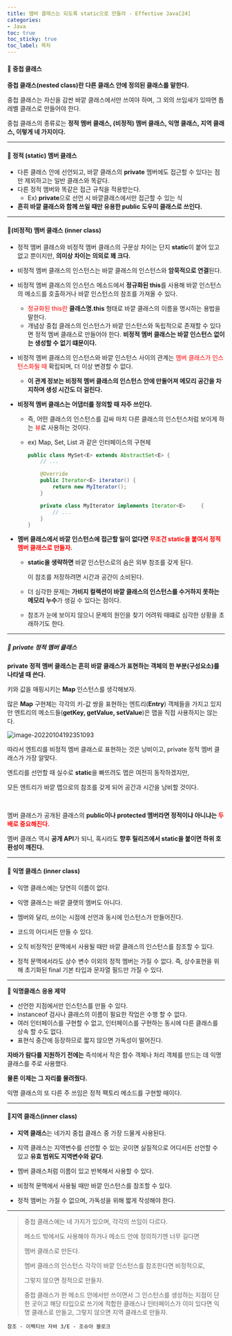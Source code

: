 ```yaml
---
title: 멤버 클래스는 되도록 static으로 만들라 - Effective Java[24]
categories:
- Java
toc: true
toc_sticky: true
toc_label: 목차
---
```




#### 🔗 중첩 클래스

**중첩 클래스(nested class)란 다른 클래스 안에 정의된 클래스를 말한다.**

중첩 클래스는 자신을 감싼 바깥 클래스에서만 쓰여야 하며, 그 외의 쓰임새가 있따면 톱레벨 클래스로 만들어야 한다. 

중첩 클래스의 종류로는 **정적 멤버 클래스, (비정적) 멤버 클래스, 익명 클래스, 지역 클래스, 이렇게 네 가지이다.**



<hr>



#### 🔗 정적 (static) 멤버 클래스

* 다른 클래스 안에 선언되고, 바깥 클래스의 **private** 멤버에도 접근할 수 있다는 점만 제외하고는 일반 클래스와 똑같다.
* 다른 정적 멤버와 똑같은 접근 규칙을 적용받는다. 
  * Ex) **private**으로 선언 시 바깥클래스에서만 접근할 수 있는 식
* **흔히 바깥 클래스와 함께 쓰일 때만 유용한 public 도우미 클래스로 쓰인다.**



<hr>



#### 🔗(비정적) 멤버 클래스 (inner class)

* 정적 멤버 클래스와 비정적 멤버 클래스의 구문상 차이는 단지 **static**이 붙어 있고 없고 뿐이지만, **의미상 차이는 의외로 꽤 크다.**

* 비정적 멤버 클래스의 인스턴스는 바깥 클래스의 인스턴스와 **암묵적으로 연결**된다. 

* 비정적 멤버 클래스의 인스턴스 메소드에서 **정규화된 this**를 사용해 바깥 인스턴스의 메소드를 호출하거나 바깥 인스턴스의 참조를 가져올 수 있다.

  * <span style="color:red;">정규화된 this란</span> **클래스명.this** 형태로 바깥 클래스의 이름을 명시하는 용법을 말한다.
  * 개념상 중첩 클래스의 인스턴스가 바깥 인스턴스와 독립적으로 존재할 수 있다면 정적 멤버 클래스로 만들어야 한다.
    **비정적 멤버 클래스는 바깥 인스턴스 없이는 생성할 수 없기 떄문이다.**

* 비정적 멤버 클래스의 인스턴스와 바깥 인스턴스 사이의 관계는 <span style="color:red;">멤버 클래스가 인스턴스화될 때</span> 확립되며, 더 이상 변경할 수 없다.

  * **이 관계 정보는 비정적 멤버 클래스의 인스턴스 안에 만들어져 메모리 공간을 차지하며 생성 시간도 더 걸린다.**

* **비정적 멤버 클래스는 어댑터를 정의할 때 자주 쓰인다.**

  * 즉, 어떤 클래스의 인스턴스를 감싸 마치 다른 클래스의 인스턴스처럼 보이게 하는 <span style="color:red;">뷰</span>로 사용하는 것이다.

  * ex) Map, Set, List 과 같은 인터페이스의 구현체

    ```java
    public class MySet<E> extends AbstractSet<E> {
        // ...
    
        @Override
        public Iterator<E> iterator() {
            return new MyIterator();
        }
    
        private class MyIterator implements Iterator<E> 	{
            // ...
        }
    }
    ```

* **멤버 클래스에서 바깥 인스턴스에 접근할 일이 없다면 <span style="color:red;">무조건 static을 붙여서 정적 멤버 클래스로 만들자.</span>**

  * **static을 생략하면** 바깥 인스턴스로의 숨은 외부 참조를 갖게 된다.

    이 참조를 저장하려면 시간과 공간이 소비된다.

  * 더 심각한 문제는 **가비지 컬렉션이 바깥 클래스의 인스턴스를 수거하지 못하는 메모리 누수**가 생길 수 있다는 점이다.

  * 참조가 눈에 보이지 않으니 문제의 원인을 찾기 어려워 때떄로 심각한 상황을 초래하기도 한다.



<hr>



##### 💎 private 정적 멤버 클래스

**private 정적 멤버 클래스는 흔히 바깥 클래스가 표현하는 객체의 한 부분(구성요소)를 나타낼 때 쓴다.**

키와 값을 매핑시키는 **Map** 인스턴스를 생각해보자.

많은 **Map** 구현체는 각각의 키-값 쌍을 표현하는 엔트리(**Entry**) 객체들을 가지고 있지만 엔트리의 메소드들(**getKey, getValue, setValue**)은 맵을 직접 사용하지는 않는다.

![image-20220104192351093](C:\Users\yoonoa\Documents\yjkim2015.github.io\assets\images\2022-01-04-effective-java24\image-20220104192351093.png)

따라서 엔트리를 비정적 멤버 클래스로 표현하는 것은 낭비이고,
private 정적 멤버 클래스가 가장 알맞다. 

엔트리를 선언할 때 실수로 **static**을 빠뜨려도 맵은 여전히 동작하겠지만,

모든 엔트리가 바깥 맵으로의 참조를 갖게 되어 공간과 시간을 낭비할 것이다.

<br>



멤버 클래스가 공개된 클래스의 **public이나 protected 멤버라면 정적이냐 아니냐는 <span style="color:red;">두배로 중요해진다.</span>**

멤버 클래스 역시 **공개 API**가 되니, 혹시라도 **향후 릴리즈에서 static을 붙이면 하위 호환성이 깨진다.**





<hr>



#### 🔗 익명 클래스 (inner class)

* 익명 클래스에는 당연히 이름이 없다. 
* 익명 클래스는 바깥 클랫의 멤버도 아니다.

* 멤버와 달리, 쓰이는 시점에 선언과 동시에 인스턴스가 만들어진다.
* 코드의 어디서든 만들 수 있다.
* 오직 비정적인 문맥에서 사용될 때만 바깥 클래스의 인스턴스를 참조할 수 있다.
* 정적 문맥에서라도 상수 변수 이외의 정적 멤버는 가질 수 없다.
  즉, 상수표현을 위해 초기화된 final 기본 타입과 문자열 필드만 가질 수 있다.



<hr>

**💎 익명클래스 응용 제약**

* 선언한 지점에서만 인스턴스를 만들 수 있다.
* instanceof 검사나 클래스의 이름이 필요한 작업은 수행 할 수 없다.
* 여러 인터페이스를 구현할 수 없고, 인터페이스를 구현하는 동시에 다른 클래스를 상속 할 수도 없다.
* 표현식 중간에 등장하므로 짧지 않으면 가독성이 떨어진다.



**자바가 람다를 지원하기 전에는** 즉석에서 작은 함수 객체나 처리 객체를 만드는 데 익명 클래스를 주로 사용했다.

**물론 이제는 그 자리를 물려줬다.**

익명 클래스의 또 다른 주 쓰임은 정적 팩토리 메소드를 구현할 때이다.



<hr>



#### 🔗지역 클래스(inner class)

* **지역 클래스**는 네가지 중첩 클래스 중 가장 드물게 사용된다.

* 지역 클래스는 지역변수를 선언할 수 있는 곳이면 실질적으로 어디서든 선언할 수 있고 **유효 범위도 지역변수와 같다.**

* 멤버 클래스처럼 이름이 있고 반복해서 사용할 수 있다.

* 비정적 문맥에서 사용될 때만 바깥 인스턴스를 참조할 수 있다.

* 정적 멤버는 가질 수 없으며, 가독성을 위해 짧게 작성해야 한다.

  

<hr>



> 중첩 클래스에는 네 가지가 있으며, 각각의 쓰임이 다르다.
>
> 메소드 밖에서도 사용해야 하거나 메소드 안에 정의하기엔 너무 길다면
>
> 멤버 클래스로 만든다.
>
> 멤버 클래스의 인스턴스 각각이 바깥 인스턴스를 참조한다면 비정적으로,
>
> 그렇지 않으면 정적으로 만들자.
>
> 중첩 클래스가 한 메소드 안에서만 쓰이면서 그 인스턴스를 생성하는 지점이 단 한 곳이고 해당 타입으로 쓰기에 적합한 클래스나 인터페이스가 이미 있다면 익명 클래스로 만들고, 그렇지 않으면 지역 클래스로 만들자.







```
참조 - 이펙티브 자바 3/E - 조슈아 블로크
```

